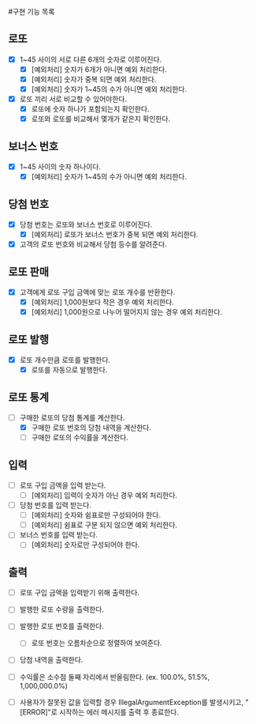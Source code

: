 #구현 기능 목록
## 로또
- [x] 1~45 사이의 서로 다른 6개의 숫자로 이루어진다.
  - [x] [예외처리] 숫자가 6개가 아니면 예외 처리한다.
  - [x] [예외처리] 숫자가 중복 되면 예외 처리한다.
  - [x] [예외처리] 숫자가 1~45의 수가 아니면 예외 처리한다.
- [x] 로또 끼리 서로 비교할 수 있어야한다.
  - [x] 로또에 숫자 하나가 포함되는지 확인한다.
  - [x] 로또와 로또를 비교해서 몇개가 같은지 확인한다.

## 보너스 번호
- [x] 1~45 사이의 숫자 하나이다.
  - [x] [예외처리] 숫자가 1~45의 수가 아니면 예외 처리한다.

## 당첨 번호
- [x] 당첨 번호는 로또와 보너스 번호로 이루어진다.
  - [x] [예외처리] 로또가 보너스 번호가 중복 되면 예외 처리한다.
- [x] 고객의 로또 번호와 비교해서 당첨 등수를 알려준다.

## 로또 판매
- [x] 고객에게 로또 구입 금액에 맞는 로또 개수를 반환한다.
  - [x] [예외처리] 1,000원보다 작은 경우 예외 처리한다.
  - [x] [예외처리] 1,000원으로 나누어 떨어지지 않는 경우 예외 처리한다.

## 로또 발행 
- [x] 로또 개수만큼 로또를 발행한다.
  - [x] 로또를 자동으로 발행한다.

## 로또 통계
- [ ] 구매한 로또의 당첨 통계를 계산한다. 
  - [x] 구매한 로또 번호의 당첨 내역을 계산한다.
  - [ ] 구매한 로또의 수익률을 계산한다. 

## 입력
- [ ] 로또 구입 금액을 입력 받는다. 
  - [ ] [예외처리] 입력이 숫자가 아닌 경우 예외 처리한다.
  
- [ ] 당첨 번호를 입력 받는다.
  - [ ] [예외처리] 숫자와 쉼표로만 구성되어야 한다.
  - [ ] [예외처리] 쉼표로 구분 되지 않으면 예외 처리한다.
    
- [ ] 보너스 번호를 입력 받는다.
  - [ ] [예외처리] 숫자로만 구성되어야 한다.

## 출력 
- [ ] 로또 구입 금액을 입력받기 위해 출력한다.
- [ ] 발행한 로또 수량을 출력한다.
- [ ] 발행한 로또 번호를 출력한다. 
  - [ ] 로또 번호는 오름차순으로 정렬하여 보여준다.
- [ ] 당첨 내역을 출력한다.
- [ ] 수익률은 소수점 둘째 자리에서 반올림한다. (ex. 100.0%, 51.5%, 1,000,000.0%)
- [ ] 사용자가 잘못된 값을 입력할 경우 IllegalArgumentException를 발생시키고, "[ERROR]"로 시작하는 에러 메시지를 출력 후 종료한다.

